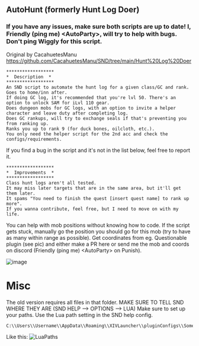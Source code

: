 ## AutoHunt (formerly Hunt Log Doer)

### If you have any issues, make sure both scripts are up to date! I, Friendly (ping me) &lt;AutoParty&gt;, will try to help with bugs. Don't ping Wiggly for this script.

Original by CacahuetesManu https://github.com/CacahuetesManu/SND/tree/main/Hunt%20Log%20Doer

    ******************
    *  Description  *
    ******************
    An SND script to automate the hunt log for a given class/GC and rank. Goes to home/inn after.
    If doing GC log, it's recommended that you're lvl 50. There's an option to unlock SAM for iLvl 110 gear.
    Does dungeon mobs for GC logs, with an option to invite a helper character and leave duty after completing log.
    Does GC rankups, will try to exchange seals if that's preventing you from ranking up.
    Ranks you up to rank 9 (for duck bones, oilcloth, etc.).
    You only need the helper script for the 2nd acc and check the configs/requirements.
    
If you find a bug in the script and it's not in the list below, feel free to report it.

    ******************
    *  Improvements  *
    ******************
    Class hunt logs aren't all tested.
    It may miss later targets that are in the same area, but it'll get them later.
    It spams "You need to finish the quest [insert quest name] to rank up more".
    If you wanna contribute, feel free, but I need to move on with my life.
    
You can help with mob positions without knowing how to code. If the script gets stuck, manually go the position you should go for this mob (try to have as many within range as possible).
Get coordinates from eg. Questionable plugin (see pic) and either make a PR here or send me the mob and coords on discord (Friendly (ping me) &lt;AutoParty&gt; on Punish).
    
![image](https://github.com/user-attachments/assets/ee348812-3d1f-4581-b731-07ec9093c954)

# Misc
The old version requires all files in that folder. MAKE SURE TO TELL SND WHERE THEY ARE (SND HELP --> OPTIONS --> LUA)
Make sure to set up your paths. Use the Lua path setting in the SND help config.

    C:\\Users\\Username\\AppData\\Roaming\\XIVLauncher\\pluginConfigs\\SomethingNeedDoing

Like this: ![LuaPaths](https://github.com/user-attachments/assets/3e31a761-8e70-4d66-867a-b8bf762401d7)
